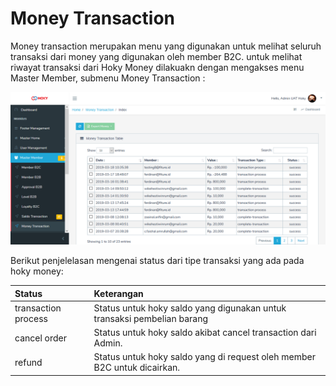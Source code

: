 # Money Transaction

Money transaction merupakan menu yang digunakan untuk melihat seluruh transaksi dari money yang digunakan oleh member B2C. untuk melihat riwayat transaksi dari Hoky Money dilakuakn dengan mengakses menu Master Member, submenu Money Transaction :

![](../../.gitbook/assets/image%20%2860%29.png)

Berikut penjelelasan mengenai status dari tipe transaksi yang ada pada hoky money:



| Status | Keterangan |
| :--- | :--- |
| transaction process | Status untuk hoky saldo yang digunakan untuk transaksi pembelian barang |
| cancel order | Status untuk hoky saldo akibat cancel transaction dari Admin.  |
| refund | Status untuk hoky saldo yang di request oleh member B2C untuk dicairkan. |


